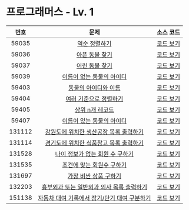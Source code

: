 # 프로그래머스 - Lv. 1

|번호|문제|소스 코드|
|:-:|:-:|:-:|
|59035|[역순 정렬하기](https://school.programmers.co.kr/learn/courses/30/lessons/59036)|[코드 보기](https://github.com/kimta2hwan/sql-problem-solving/blob/main/programmers/level1/src/P59036.sql)|
|59036|[아픈 동물 찾기](https://school.programmers.co.kr/learn/courses/30/lessons/59036)|[코드 보기](https://github.com/kimta2hwan/sql-problem-solving/blob/main/programmers/level1/src/P59036.sql)|
|59037|[어린 동물 찾기](https://school.programmers.co.kr/learn/courses/30/lessons/59037)|[코드 보기](https://github.com/kimta2hwan/sql-problem-solving/blob/main/programmers/level1/src/P59037.sql)|
|59039|[이름이 없는 동물의 아이디](https://school.programmers.co.kr/learn/courses/30/lessons/59039)|[코드 보기](https://github.com/kimta2hwan/sql-problem-solving/blob/main/programmers/level1/src/P59039.sql)|
|59403|[동물의 아이디와 이름](https://school.programmers.co.kr/learn/courses/30/lessons/59403)|[코드 보기](https://github.com/kimta2hwan/sql-problem-solving/blob/main/programmers/level1/src/P59403.sql)|
|59404|[여러 기준으로 정렬하기](https://school.programmers.co.kr/learn/courses/30/lessons/59404)|[코드 보기](https://github.com/kimta2hwan/sql-problem-solving/blob/main/programmers/level1/src/P59404.sql)|
|59405|[상위 n개 레코드](https://school.programmers.co.kr/learn/courses/30/lessons/59405)|[코드 보기](https://github.com/kimta2hwan/sql-problem-solving/blob/main/programmers/level1/src/P59405.sql)|
|59407|[이름이 있는 동물의 아이디](https://school.programmers.co.kr/learn/courses/30/lessons/59407)|[코드 보기](https://github.com/kimta2hwan/sql-problem-solving/blob/main/programmers/level1/src/P59407.sql)|
|131112|[강원도에 위치한 생산공장 목록 출력하기](https://school.programmers.co.kr/learn/courses/30/lessons/131112)|[코드 보기](https://github.com/kimta2hwan/sql-problem-solving/blob/main/programmers/level1/src/P131112.sql)|
|131114|[경기도에 위치한 식품창고 목록 출력하기](https://school.programmers.co.kr/learn/courses/30/lessons/131114)|[코드 보기](https://github.com/kimta2hwan/sql-problem-solving/blob/main/programmers/level1/src/P131114.sql)|
|131528|[나이 정보가 없는 회원 수 구하기](https://school.programmers.co.kr/learn/courses/30/lessons/131528)|[코드 보기](https://github.com/kimta2hwan/sql-problem-solving/blob/main/programmers/level1/src/P131528.sql)|
|131535|[조건에 맞는 회원수 구하기](https://school.programmers.co.kr/learn/courses/30/lessons/131535)|[코드 보기](https://github.com/kimta2hwan/sql-problem-solving/blob/main/programmers/level1/src/P131535.sql)|
|131697|[가장 비싼 상품 구하기](https://school.programmers.co.kr/learn/courses/30/lessons/131697)|[코드 보기](https://github.com/kimta2hwan/sql-problem-solving/blob/main/programmers/level1/src/P131697.sql)|
|132203|[흉부외과 또는 일반외과 의사 목록 출력하기](https://school.programmers.co.kr/learn/courses/30/lessons/132203)|[코드 보기](https://github.com/kimta2hwan/sql-problem-solving/blob/main/programmers/level1/src/P132203.sql)|
|151138|[자동차 대여 기록에서 장기/단기 대여 구분하기](https://school.programmers.co.kr/learn/courses/30/lessons/151138)|[코드 보기](https://github.com/kimta2hwan/sql-problem-solving/blob/main/programmers/level1/src/P151138.sql)|
